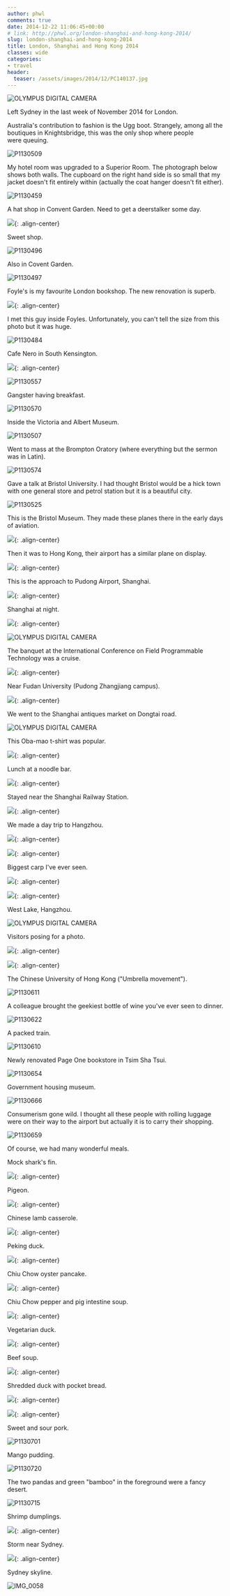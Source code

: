 ```yaml
---
author: phwl
comments: true
date: 2014-12-22 11:06:45+00:00
# link: http://phwl.org/london-shanghai-and-hong-kong-2014/
slug: london-shanghai-and-hong-kong-2014
title: London, Shanghai and Hong Kong 2014
classes: wide
categories:
- travel
header:
  teaser: /assets/images/2014/12/PC140137.jpg
---
```


![OLYMPUS DIGITAL CAMERA](/assets/images/2014/12/PC140137.jpg)

Left Sydney in the last week of November 2014 for London.

<!-- more -->

Australia's contribution to fashion is the Ugg boot. Strangely, among all the boutiques in Knightsbridge, this was the only shop where people were queuing.

![P1130509](/assets/images/2014/12/P1130509.jpg)

My hotel room was upgraded to a Superior Room. The photograph below shows both walls. The cupboard on the right hand side is so small that my jacket doesn't fit entirely within (actually the coat hanger doesn't fit either).

![P1130459](/assets/images/2014/12/P1130459.jpg)

A hat shop in Convent Garden. Need to get a deerstalker some day.

![](/assets/images/2014/12/P1130495.jpg){: .align-center}

Sweet shop.

![P1130496](/assets/images/2014/12/P1130496.jpg)

Also in Covent Garden.

![P1130497](/assets/images/2014/12/P1130497.jpg)

Foyle's is my favourite London bookshop. The new renovation is superb.

![](/assets/images/2014/12/P1130469.jpg){: .align-center}

I met this guy inside Foyles. Unfortunately, you can't tell the size from this photo but it was huge.

![P1130484](/assets/images/2014/12/P1130484.jpg)

Cafe Nero in South Kensington.

![](/assets/images/2014/12/IMG_0048.jpg){: .align-center}

![P1130557](/assets/images/2014/12/P1130557.jpg)

Gangster having breakfast.

![P1130570](/assets/images/2014/12/P1130570.jpg)

Inside the Victoria and Albert Museum.

![P1130507](/assets/images/2014/12/P1130507.jpg)

Went to mass at the Brompton Oratory (where everything but the sermon was in Latin).

![P1130574](/assets/images/2014/12/P1130574.jpg)

Gave a talk at Bristol University. I had thought Bristol would be a hick town with one general store and petrol station but it is a beautiful city.

![P1130525](/assets/images/2014/12/P1130525.jpg)

This is the Bristol Museum. They made these planes there in the early days of aviation.

![](/assets/images/2014/12/P1130528.jpg){: .align-center}

Then it was to Hong Kong, their airport has a similar plane on display.

![](/assets/images/2014/12/PC080014.jpg){: .align-center}

This is the approach to Pudong Airport, Shanghai.

![](/assets/images/2014/12/P1130585.jpg){: .align-center}

Shanghai at night.

![](/assets/images/2014/12/PC110102.jpg){: .align-center}

![OLYMPUS DIGITAL CAMERA](/assets/images/2014/12/PC110103.jpg)

The banquet at the International Conference on Field Programmable Technology was a cruise.

![](/assets/images/2014/12/PC110027.jpg){: .align-center}

Near Fudan University (Pudong Zhangjiang campus).

![](/assets/images/2014/12/PC090020.jpg){: .align-center}

We went to the Shanghai antiques market on Dongtai road.

![OLYMPUS DIGITAL CAMERA](/assets/images/2014/12/PC140150.jpg)

This Oba-mao t-shirt was popular.

![](/assets/images/2014/12/PC140158.jpg){: .align-center}

Lunch at a noodle bar.

![](/assets/images/2014/12/PC140130.jpg){: .align-center}

Stayed near the Shanghai Railway Station.

![](/assets/images/2014/12/PC140124.jpg){: .align-center}

We made a day trip to Hangzhou.

![](/assets/images/2014/12/PC150181.jpg){: .align-center}

![](/assets/images/2014/12/PC150197.jpg){: .align-center}

Biggest carp I've ever seen.

![](/assets/images/2014/12/PC150189.jpg){: .align-center}

![](/assets/images/2014/12/PC150212.jpg){: .align-center}

West Lake, Hangzhou.

![OLYMPUS DIGITAL CAMERA](/assets/images/2014/12/PC150200.jpg)

Visitors posing for a photo.

![](/assets/images/2014/12/PC150210.jpg){: .align-center}

![](/assets/images/2014/12/PC150203.jpg){: .align-center}

The Chinese University of Hong Kong ("Umbrella movement").

![P1130611](/assets/images/2014/12/P1130611.jpg)

A colleague brought the geekiest bottle of wine you've ever seen to dinner.

![P1130622](/assets/images/2014/12/P1130622.jpg)

A packed train.

![P1130610](/assets/images/2014/12/P1130610.jpg)

Newly renovated Page One bookstore in Tsim Sha Tsui.

![P1130654](/assets/images/2014/12/P1130654.jpg)

Government housing museum.

![P1130666](/assets/images/2014/12/P1130666.jpg)

Consumerism gone wild. I thought all these people with rolling luggage were on their way to the airport but actually it is to carry their shopping.

![P1130659](/assets/images/2014/12/P1130659.jpg)

Of course, we had many wonderful meals.

Mock shark's fin.

![](/assets/images/2014/12/P1130615.jpg){: .align-center}

Pigeon.

![](/assets/images/2014/12/P1130614.jpg){: .align-center}

Chinese lamb casserole.

![](/assets/images/2014/12/P1130612.jpg){: .align-center}

Peking duck.

![](/assets/images/2014/12/IMG_4801.jpg){: .align-center}

Chiu Chow oyster pancake.

![](/assets/images/2014/12/P1130646.jpg){: .align-center}

Chiu Chow pepper and pig intestine soup.

![](/assets/images/2014/12/P1130645.jpg){: .align-center}

Vegetarian duck.

![](/assets/images/2014/12/P1130636.jpg){: .align-center}

Beef soup.

![](/assets/images/2014/12/P1130630.jpg){: .align-center}

Shredded duck with pocket bread.

![](/assets/images/2014/12/P1130699.jpg){: .align-center}

![](/assets/images/2014/12/P1130698.jpg){: .align-center}

Sweet and sour pork.

![P1130701](/assets/images/2014/12/P1130701.jpg)

Mango pudding.

![P1130720](/assets/images/2014/12/P1130720.jpg)

The two pandas and green "bamboo" in the foreground were a fancy desert.

![P1130715](/assets/images/2014/12/P1130715.jpg)

Shrimp dumplings.

![](/assets/images/2014/12/IMG_4822.jpg){: .align-center}

Storm near Sydney.

![](/assets/images/2014/12/IMG_0031.jpg){: .align-center}

Sydney skyline.

![IMG_0058](/assets/images/2014/12/IMG_0058.jpg)

